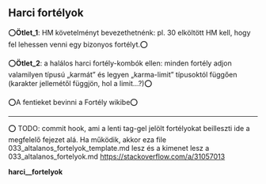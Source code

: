 ## Harci fortélyok

⭕**Ötlet_1**: HM követelményt bevezethetnénk: pl. 30 elköltött HM kell, hogy fel lehessen venni egy bizonyos fortélyt.⭕

⭕**Ötlet_2**:  a halálos harci fortély-kombók ellen: minden fortély adjon valamilyen típusú „karmát” és legyen „karma-limit” típusoktól függően (karakter jellemétől függjön, hol a limit...?)⭕

⭕A fentieket bevinni a Fortély wikibe⭕

---

⭕ TODO: commit hook, ami a lenti tag-gel jelölt fortélyokat beilleszti ide a megfelelő fejezet alá. Ha működik, akkor eza file 033_altalanos_fortelyok_template.md lesz és a kimenet lesz a 033_altalanos_fortelyok.md
https://stackoverflow.com/a/31057013

__harci__fortelyok__
